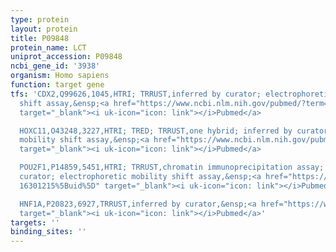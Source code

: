 ```yaml
---
type: protein
layout: protein
title: P09848
protein_name: LCT
uniprot_accession: P09848
ncbi_gene_id: '3938'
organism: Homo sapiens
function: target gene
tfs: 'CDX2,Q99626,1045,HTRI; TRRUST,inferred by curator; electrophoretic mobility
  shift assay,&ensp;<a href="https://www.ncbi.nlm.nih.gov/pubmed/?term=9148757%5Buid%5D"
  target="_blank"><i uk-icon="icon: link"></i>Pubmed</a>

  HOXC11,O43248,3227,HTRI; TRED; TRRUST,one hybrid; inferred by curator; electrophoretic
  mobility shift assay,&ensp;<a href="https://www.ncbi.nlm.nih.gov/pubmed/?term=9582375%5Buid%5D"
  target="_blank"><i uk-icon="icon: link"></i>Pubmed</a>

  POU2F1,P14859,5451,HTRI; TRRUST,chromatin immunoprecipitation assay; inferred by
  curator; electrophoretic mobility shift assay,&ensp;<a href="https://www.ncbi.nlm.nih.gov/pubmed/?term=20960210;
  16301215%5Buid%5D" target="_blank"><i uk-icon="icon: link"></i>Pubmed</a>

  HNF1A,P20823,6927,TRRUST,inferred by curator,&ensp;<a href="https://www.ncbi.nlm.nih.gov/pubmed/?term=9582375%5Buid%5D"
  target="_blank"><i uk-icon="icon: link"></i>Pubmed</a>'
targets: ''
binding_sites: ''
---
```

